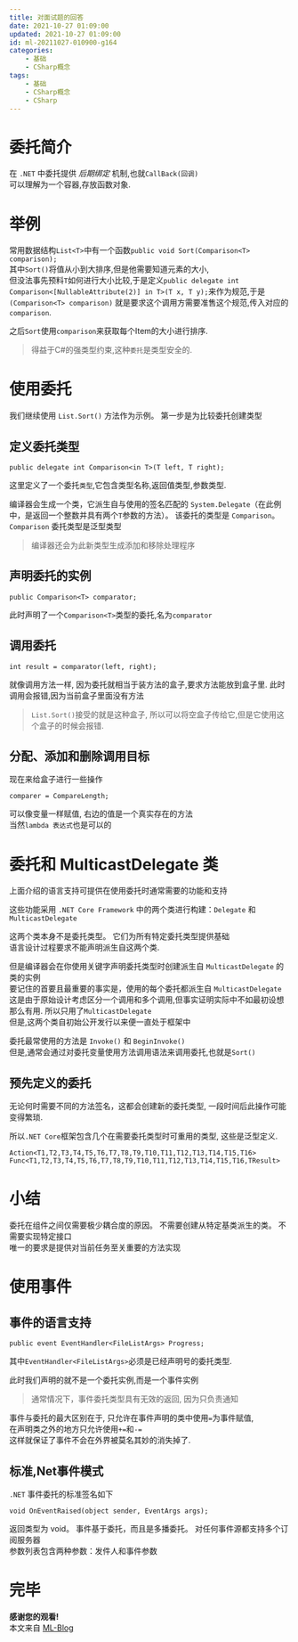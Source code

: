 ```yaml
---
title: 对面试题的回答
date: 2021-10-27 01:09:00
updated: 2021-10-27 01:09:00
id: ml-20211027-010900-g164
categories:
	- 基础
	- CSharp概念
tags: 
	- 基础
	- CSharp概念
	- CSharp
---
```


# 委托简介

在 `.NET` 中委托提供 *后期绑定* 机制,也就`CallBack(回调)`  
可以理解为一个容器,存放函数对象.

<!--more-->

# 举例

常用数据结构`List<T>`中有一个函数`public void Sort(Comparison<T> comparison);`  
其中`Sort()`将值从小到大排序,但是他需要知道元素的大小,  
但没法事先预料`T`如何进行大小比较,于是定义`public delegate int Comparison<[NullableAttribute(2)] in T>(T x, T y);`来作为规范,于是`(Comparison<T> comparison)` 就是要求这个调用方需要准售这个规范,传入对应的`comparison`.

之后`Sort`使用`comparison`来获取每个Item的大小进行排序.

> 得益于C#的强类型约束,这种`委托`是类型安全的.

# 使用委托

我们继续使用 `List.Sort()` 方法作为示例。 第一步是为比较委托创建类型

## 定义委托类型

```CSharp
public delegate int Comparison<in T>(T left, T right);
```
这里定义了一个委托`类型`,它包含类型名称,返回值类型,参数类型.

编译器会生成一个类，它派生自与使用的签名匹配的 `System.Delegate`（在此例中，是返回一个整数并具有两个`T`参数的方法）。 该委托的类型是 `Comparison`。 `Comparison` 委托类型是泛型类型

> 编译器还会为此新类型生成添加和移除处理程序

## 声明委托的实例

```CSharp
public Comparison<T> comparator;
```
此时声明了一个`Comparison<T>`类型的委托,名为`comparator`

## 调用委托

```CSharp
int result = comparator(left, right);
```
就像调用方法一样, 因为委托就相当于装方法的盒子,要求方法能放到盒子里. 此时调用会报错,因为当前盒子里面没有方法

> `List.Sort()`接受的就是这种盒子, 所以可以将空盒子传给它,但是它使用这个盒子的时候会报错.

## 分配、添加和删除调用目标

现在来给盒子进行一些操作

```CSharp
comparer = CompareLength;
```
可以像变量一样赋值, 右边的值是一个真实存在的方法  
当然`lambda 表达式`也是可以的

# 委托和 MulticastDelegate 类

上面介绍的语言支持可提供在使用委托时通常需要的功能和支持

这些功能采用 `.NET Core Framework` 中的两个类进行构建：`Delegate` 和 `MulticastDelegate`

这两个类本身不是委托类型。 它们为所有特定委托类型提供基础  
语言设计过程要求不能声明派生自这两个类.  

但是编译器会在你使用关键字声明委托类型时创建派生自 `MulticastDelegate` 的类的实例  
要记住的首要且最重要的事实是，使用的每个委托都派生自 `MulticastDelegate`   
这是由于原始设计考虑区分一个调用和多个调用,但事实证明实际中不如最初设想那么有用. 所以只用了`MulticastDelegate`   
但是,这两个类自初始公开发行以来便一直处于框架中

委托最常使用的方法是 `Invoke()` 和 `BeginInvoke()`  
但是,通常会通过对委托变量使用方法调用语法来调用委托,也就是`Sort()`

## 预先定义的委托

无论何时需要不同的方法签名，这都会创建新的委托类型, 一段时间后此操作可能变得繁琐.

所以`.NET Core`框架包含几个在需要委托类型时可重用的类型, 这些是泛型定义.

```CSharp
Action<T1,T2,T3,T4,T5,T6,T7,T8,T9,T10,T11,T12,T13,T14,T15,T16>
Func<T1,T2,T3,T4,T5,T6,T7,T8,T9,T10,T11,T12,T13,T14,T15,T16,TResult>
```

# 小结

委托在组件之间仅需要极少耦合度的原因。 不需要创建从特定基类派生的类。 不需要实现特定接口  
唯一的要求是提供对当前任务至关重要的方法实现

# 使用事件

## 事件的语言支持

```CSharp
public event EventHandler<FileListArgs> Progress;
```
其中`EventHandler<FileListArgs>`必须是已经声明号的委托类型.

此时我们声明的就不是一个委托实例,而是一个事件实例

> 通常情况下，事件委托类型具有无效的返回, 因为只负责通知

事件与委托的最大区别在于, 只允许在事件声明的类中使用`=`为事件赋值,  
在声明类之外的地方只允许使用`+=`和`-=`  
这样就保证了事件不会在外界被莫名其妙的消失掉了. 

## 标准,Net事件模式

`.NET` 事件委托的标准签名如下
```CSharp
void OnEventRaised(object sender, EventArgs args);
```
返回类型为 void。 事件基于委托，而且是多播委托。 对任何事件源都支持多个订阅服务器  
参数列表包含两种参数：发件人和事件参数


# 完毕

**感谢您的观看!**  
本文来自 [ML-Blog][ML-Blog_Link]

<!-- 图片 -->

<!-- 链接 -->

<!-- 水印 -->
[ML-Blog_Link]:https://userminghaoli.github.io/ "我的博客"
